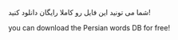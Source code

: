 
شما می تونید این فایل رو کاملا رایگان دانلود کنید!

you can download the Persian words DB for free!
